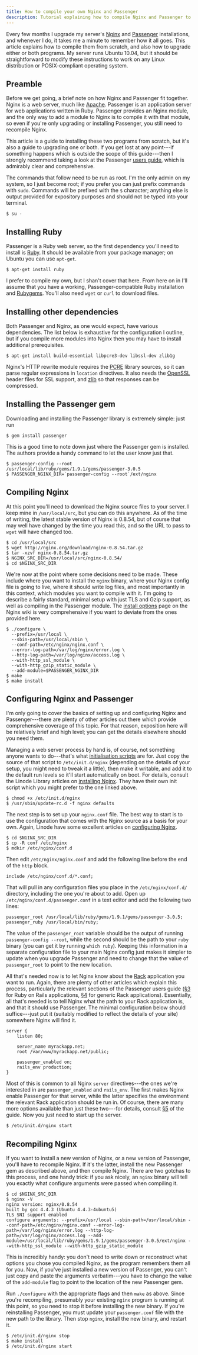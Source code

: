 ```yaml
---
title: How to compile your own Nginx and Passenger
description: Tutorial explaining how to compile Nginx and Passenger to serve Ruby web applications.
---
```


Every few months I upgrade my server's [Nginx] and [Passenger] installations,
and whenever I do, it takes me a minute to remember how it all goes. This
article explains how to compile them from scratch, and also how to upgrade
either or both programs. My server runs Ubuntu 10.04, but it should be
straightforward to modify these instructions to work on any Linux distribution
or POSIX-compliant operating system.

[Nginx]:     http://nginx.org
[Passenger]: http://www.modrails.com


Preamble
--------

Before we get going, a brief note on how Nginx and Passenger fit together.
Nginx is a web server, much like [Apache]. Passenger is an application server
for web applications written in Ruby. Passenger provides an Nginx module, and
the only way to add a module to Nginx is to compile it with that module, so
even if you're only upgrading or installing Passenger, you still need to
recompile Nginx.

This article is a guide to installing these two programs from scratch, but it's
also a guide to upgrading one or both. If you get lost at any point---if
something happens which is outside the scope of this guide---then I strongly
recommend taking a look at the Passenger [users guide], which is admirably
clear and comprehensive.

The commands that follow need to be run as root. I'm the only admin on my
system, so I just become root; if you prefer you can just prefix commands with
`sudo`. Commands will be prefixed with the `$` character; anything else is
output provided for expository purposes and should not be typed into your
terminal.

    $ su -

[Apache]:      http://httpd.apache.org/
[users guide]: http://www.modrails.com/documentation/Users%20guide%20Nginx.html


Installing Ruby
---------------

Passenger is a Ruby web server, so the first dependency you'll need to install
is [Ruby]. It should be available from your package manager; on Ubuntu you can
use `apt-get`.

    $ apt-get install ruby

I prefer to compile my own, but I shan't cover that here. From here on in I'll
assume that you have a working, Passenger-compatible Ruby installation and
[Rubygems]. You'll also need `wget` or `curl` to download files.

[Ruby]:     http://www.ruby-lang.org
[Rubygems]: http://rubygems.org/


Installing other dependencies
-----------------------------

Both Passenger and Nginx, as one would expect, have various dependencies. The
list below is exhaustive for the configuration I outline, but if you compile
more modules into Nginx then you may have to install additional prerequisites.

    $ apt-get install build-essential libpcre3-dev libssl-dev zlib1g

Nginx's HTTP rewrite module requires the [PCRE] library sources, so it can
parse regular expressions in `location` directives. It also needs the [OpenSSL]
header files for SSL support, and [zlib] so that responses can be compressed.

[PCRE]:    http://www.pcre.org/
[OpenSSL]: http://openssl.org/
[zlib]:    http://zlib.net/


Installing the Passenger gem
----------------------------

Downloading and installing the Passenger library is extremely simple: just run

    $ gem install passenger

This is a good time to note down just where the Passenger gem is installed. The
authors provide a handy command to let the user know just that.

    $ passenger-config --root
    /usr/local/lib/ruby/gems/1.9.1/gems/passenger-3.0.5
    $ PASSENGER_NGINX_DIR=`passenger-config --root`/ext/nginx

Compiling Nginx
---------------

At this point you'll need to download the Nginx source files to your server. I
keep mine in `/usr/local/src`, but you can do this anywhere. As of the time of
writing, the latest stable version of Nginx is 0.8.54, but of course that may
well have changed by the time you read this, and so the URL to pass to `wget`
will have changed too.

    $ cd /usr/local/src
    $ wget http://nginx.org/download/nginx-0.8.54.tar.gz
    $ tar -xzvf nginx-0.8.54.tar.gz
    $ NGINX_SRC_DIR=/usr/local/src/nginx-0.8.54/
    $ cd $NGINX_SRC_DIR

We're now at the point where some decisions need to be made. These include
where you want to install the `nginx` binary, where your Nginx config file is
going to live, where it should write log files, and most importantly in this
context, which modules you want to compile with it. I'm going to describe a
fairly standard, minimal setup with just TLS and Gzip support, as well as
compiling in the Passenger module. The [install options] page on the Nginx wiki
is very comprehensive if you want to deviate from the ones provided here.

    $ ./configure \
      --prefix=/usr/local \
      --sbin-path=/usr/local/sbin \
      --conf-path=/etc/nginx/nginx.conf \
      --error-log-path=/var/log/nginx/error.log \
      --http-log-path=/var/log/nginx/access.log \
      --with-http_ssl_module \
      --with-http_gzip_static_module \
      --add-module=$PASSENGER_NGINX_DIR
    $ make
    $ make install


[install options]: http://wiki.nginx.org/InstallOptions


Configuring Nginx and Passenger
-------------------------------

I'm only going to cover the basics of setting up and configuring Nginx and
Passenger---there are plenty of other articles out there which provide
comprehensive coverage of this topic. For that reason, exposition here will be
relatively brief and high level; you can get the details elsewhere should you
need them.

Managing a web server process by hand is, of course, not something anyone wants
to do---that's what [initialisation scripts] are for. Just copy the source of
that script to `/etc/init.d/nginx` (depending on the details of your setup, you
might need to tweak it a little), then make it writable, and add it to the
default run levels so it'll start automatically on boot. For details, consult
the Linode Library articles on [installing Nginx]. They have their own init
script which you might prefer to the one linked above.

    $ chmod +x /etc/init.d/nginx
    $ /usr/sbin/update-rc.d -f nginx defaults

The next step is to set up your `nginx.conf` file. The best way to start is to
use the configuration that comes with the Nginx source as a basis for your own.
Again, Linode have some excellent articles on [configuring Nginx].

    $ cd $NGINX_SRC_DIR
    $ cp -R conf /etc/nginx
    $ mdkir /etc/nginx/conf.d

Then edit `/etc/nginx/nginx.conf` and add the following line before the end of
the `http` block.

    include /etc/nginx/conf.d/*.conf;

That will pull in any configuration files you place in the `/etc/nginx/conf.d/`
directory, including the one you're about to add. Open up
`/etc/nginx/conf.d/passenger.conf` in a text editor and add the following two
lines:

    passenger_root /usr/local/lib/ruby/gems/1.9.1/gems/passenger-3.0.5;
    passenger_ruby /usr/local/bin/ruby;

The value of the `passenger_root` variable should be the output of running
`passenger-config --root`, while the second should be the path to your `ruby`
binary (you can get it by running `which ruby`). Keeping this information in a
separate configuration file to your main Nginx config just makes it simpler to
update when you upgrade Passenger and need to change that the value of
`passenger_root` to point to the new location.

All that's needed now is to let Nginx know about the [Rack] application you
want to run. Again, there are plenty of other articles which explain this
process, particularly the relevant sections of the Passenger users guide ([§3]
for Ruby on Rails applications, [§4] for generic Rack applications).
Essentially, all that's needed is to tell Nginx what the path to your Rack
application is, and that it should use Passenger. The minimal configuration
below should suffice---just put it (suitably modified to reflect the details
of your site) somewhere Nginx will find it.

    server {
        listen 80;
        
        server_name myrackapp.net;
        root /var/www/myrackapp.net/public;
        
        passenger_enabled on;
        rails_env production;
    }

Most of this is common to all Nginx `server` directives---the ones we're
interested in are `passenger_enabled` and `rails_env`. The first makes Nginx
enable Passenger for that server, while the latter specifies the environment
the relevant Rack application should be run in. Of course, there are many more
options available than just these two---for details, consult [§5] of the guide.
Now you just need to start up the server.

    $ /etc/init.d/nginx start

[initialisation scripts]: http://code.google.com/p/nginx-init-ubuntu
[installing Nginx]:       http://library.linode.com/web-servers/nginx/installation/
[configuring Nginx]:      http://library.linode.com/web-servers/nginx/configuration/
[Rack]:                   http://rack.rubyforge.org/
[§3]:                     http://www.modrails.com/documentation/Users%20guide%20Nginx.html#deploying_a_ror_app
[§4]:                     http://www.modrails.com/documentation/Users%20guide%20Nginx.html#deploying_a_rack_app
[§5]:                     http://www.modrails.com/documentation/Users%20guide%20Nginx.html#_configuring_phusion_passenger


Recompiling Nginx
-----------------

If you want to install a new version of Nginx, or a new version of Passenger,
you'll have to recompile Nginx. If it's the latter, install the new Passenger
gem as described above, and then compile Nginx. There are two gotchas to this
process, and one handy trick: if you ask nicely, an `nginx` binary will tell
you exactly what configure arguments were passed when compiling it.

    $ cd $NGINX_SRC_DIR
    $ nginx -V
    nginx version: nginx/0.8.54
    built by gcc 4.4.3 (Ubuntu 4.4.3-4ubuntu5)
    TLS SNI support enabled
    configure arguments: --prefix=/usr/local --sbin-path=/usr/local/sbin --conf-path=/etc/nginx/nginx.conf --error-log-path=/var/log/nginx/error.log --http-log-path=/var/log/nginx/access.log --add-module=/usr/local/lib/ruby/gems/1.9.1/gems/passenger-3.0.5/ext/nginx --with-http_ssl_module --with-http_gzip_static_module

This is incredibly handy: you don't need to write down or reconstruct what
options you chose you compiled Nginx, as the program remembers them all for
you. Now, if you've just installed a new version of Passenger, you can't just
copy and paste the arguments verbatim---you have to change the value of the
`add-module` flag to point to the location of the new Passenger gem.

Run `./configure` with the appropriate flags and then `make` as above. Since
you're recompiling, presumably your existing `nginx` program is running at this
point, so you need to stop it before installing the new binary. If you're
reinstalling Passenger, you must update your `passenger.conf` file with the new
path to the library. Then stop `nginx`, install the new binary, and restart it.

    $ /etc/init.d/nginx stop
    $ make install
    $ /etc/init.d/nginx start
